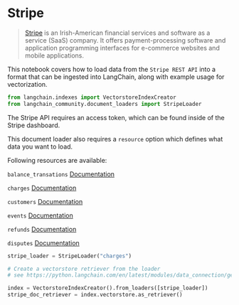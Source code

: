 # Stripe

>[Stripe](https://stripe.com/en-ca) is an Irish-American financial services and software as a service (SaaS) company. It offers payment-processing software and application programming interfaces for e-commerce websites and mobile applications.

This notebook covers how to load data from the `Stripe REST API` into a format that can be ingested into LangChain, along with example usage for vectorization.


```python
from langchain.indexes import VectorstoreIndexCreator
from langchain_community.document_loaders import StripeLoader
```

The Stripe API requires an access token, which can be found inside of the Stripe dashboard.

This document loader also requires a `resource` option which defines what data you want to load.

Following resources are available:

`balance_transations` [Documentation](https://stripe.com/docs/api/balance_transactions/list)

`charges` [Documentation](https://stripe.com/docs/api/charges/list)

`customers` [Documentation](https://stripe.com/docs/api/customers/list)

`events` [Documentation](https://stripe.com/docs/api/events/list)

`refunds` [Documentation](https://stripe.com/docs/api/refunds/list)

`disputes` [Documentation](https://stripe.com/docs/api/disputes/list)


```python
stripe_loader = StripeLoader("charges")
```


```python
# Create a vectorstore retriever from the loader
# see https://python.langchain.com/en/latest/modules/data_connection/getting_started.html for more details

index = VectorstoreIndexCreator().from_loaders([stripe_loader])
stripe_doc_retriever = index.vectorstore.as_retriever()
```

